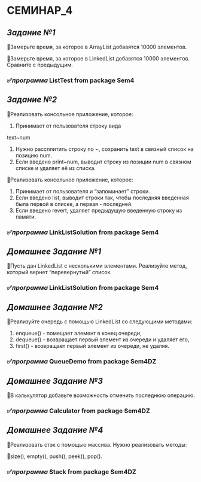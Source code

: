 # **СЕМИНАР_4**

##  **_Задание №1_**

📌Замерьте время, за которое в ArrayList добавятся 10000 элементов.

📌Замерьте время, за которое в LinkedList добавятся 10000 элементов. Сравните с предыдущим.

###   ✅*программа* **ListTest from package Sem4**

##  **_Задание №2_**

📌Реализовать консольное приложение, которое:
1. Принимает от пользователя строку вида

text~num

1. Нужно рассплитить строку по ~, сохранить text в связный список на позицию num.
2. Если введено print~num, выводит строку из позиции num в связном списке и удаляет её из списка.

📌Реализовать консольное приложение, которое:

1. Принимает от пользователя и “запоминает” строки.
2. Если введено list, выводит строки так, чтобы последняя введенная была первой в списке, а первая - последней.
3. Если введено revert, удаляет предыдущую введенную строку из памяти.

###   ✅*программа* **LinkListSolution from package Sem4**

##  **_Домашнее Задание №1_**

📌Пусть дан LinkedList с несколькими элементами. Реализуйте метод, который вернет “перевернутый” список.

###   ✅*программа* **LinkListSolution from package Sem4**

##  **_Домашнее Задание №2_**

📌Реализуйте очередь с помощью LinkedList со следующими методами:
   1. enqueue() - помещает элемент в конец очереди,
   2. dequeue() - возвращает первый элемент из очереди и удаляет его,
   3. first() - возвращает первый элемент из очереди, не удаляя.

###   ✅*программа* **QueueDemo from package Sem4DZ**

##  **_Домашнее Задание №3_**

📌В калькулятор добавьте возможность отменить последнюю операцию.

###   ✅*программа* **Calculator from package Sem4DZ**

##  **_Домашнее Задание №4_**

📌Реализовать стэк с помощью массива. Нужно реализовать методы:

📌size(), empty(), push(), peek(), pop().


###   ✅*программа* **Stack from package Sem4DZ**